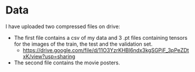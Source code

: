 # Data
I have uploaded two compressed files on drive:
- The first file contains a csv of my data and 3 .pt files containing tensors for the images of the train, the test and the validation set.
  - https://drive.google.com/file/d/11O3YzrKHBl6ndx3kgSGPjF_3pPeZDtxK/view?usp=sharing
- The second file contains the movie posters.
